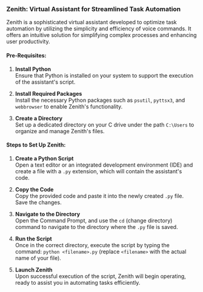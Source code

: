 ### Zenith: Virtual Assistant for Streamlined Task Automation  

Zenith is a sophisticated virtual assistant developed to optimize task automation by utilizing the simplicity and efficiency of voice commands. It offers an intuitive solution for simplifying complex processes and enhancing user productivity.  

#### Pre-Requisites:  
1. **Install Python**  
   Ensure that Python is installed on your system to support the execution of the assistant's script.  

2. **Install Required Packages**  
   Install the necessary Python packages such as `psutil`, `pyttsx3`, and `webbrowser` to enable Zenith's functionality.  

3. **Create a Directory**  
   Set up a dedicated directory on your C drive under the path `C:\Users` to organize and manage Zenith's files.  

#### Steps to Set Up Zenith:  
1. **Create a Python Script**  
   Open a text editor or an integrated development environment (IDE) and create a file with a `.py` extension, which will contain the assistant's code.  

2. **Copy the Code**  
   Copy the provided code and paste it into the newly created `.py` file. Save the changes.  

3. **Navigate to the Directory**  
   Open the Command Prompt, and use the `cd` (change directory) command to navigate to the directory where the `.py` file is saved.  

4. **Run the Script**  
   Once in the correct directory, execute the script by typing the command: `python <filename>.py` (replace `<filename>` with the actual name of your file).  

5. **Launch Zenith**  
   Upon successful execution of the script, Zenith will begin operating, ready to assist you in automating tasks efficiently.
